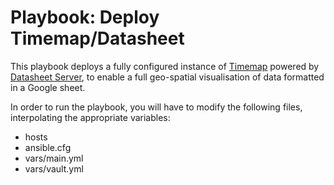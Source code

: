 # Playbook: Deploy Timemap/Datasheet

This playbook deploys a fully configured instance of
[Timemap](https://github.com/forensic-architecture/timemap) powered by
[Datasheet Server](https://github.com/forensic-architecture/datasheet-server),
to enable a full geo-spatial visualisation of data formatted in a Google sheet.

In order to run the playbook, you will have to modify the following files,
interpolating the appropriate variables:
* hosts
* ansible.cfg
* vars/main.yml
* vars/vault.yml
